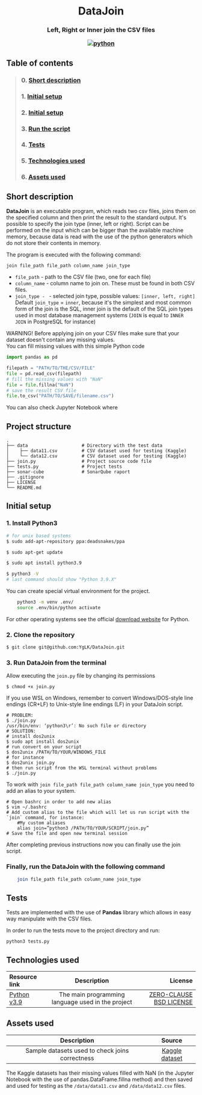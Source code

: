 <h1 align="center">  DataJoin

<h3 align="center">  Left, Right or Inner join the CSV files


[![python](https://img.shields.io/badge/language-python-%23306998)](https://www.python.org/)

## Table of contents  

> ### 0. [Short description](#description)
> ### 1. [Initial setup](#project-structure)
> ### 2. [Initial setup](#initial-setup)
> ### 3. [Run the script](#run-the-script)
> ### 4. [Tests]("#tests"")
> ### 5. [Technologies used](#technologies-used) 
> ### 6. [Assets used](#assets-used) 



## Short description  <a name="description"></a>

**DataJoin** is an executable program, which reads two csv files, joins them on the specified column and then print 
the result to the standard output.  It's possible to specify the join type (inner, left or right). 
Script can be performed on the input which can be bigger than the available machine memory, 
because data is read with the use of the python generators which do not store their contents in memory.

The program is executed with the following command: 
```shell
join file_path file_path column_name join_type
```
 
* `file_path` - path to the CSV file (two, one for each file)
* `column_name` - column name to join on. These must be found in both CSV files.
* `join_type - ` - selected join type, possible values: `[inner, left, right]` <br>
Default `join_type` = `inner`, because it's  the simplest and most common form of 
the join is the SQL, inner join is the default of the SQL join types used in most database management systems (`JOIN` is equal to `INNER JOIN` in PostgreSQL for instance)

WARNING! Before applying join on your CSV files make sure that your dataset doesn't 
contain any missing values. <br>
You can fill missing values with this simple Python code
```python
import pandas as pd

filepath = "PATH/TO/THE/CSV/FILE"
file = pd.read_csv(filepath)
# fill the missing values with "NaN"
file = file.fillna("NaN")
# save the result CSV file
file.to_csv("PATH/TO/SAVE/filename.csv")
```
You can also check Jupyter Notebook where 


## Project structure  <a name="project-structure"></a>

    .
    ├── data                    # Directory with the test data
    │    ├── data11.csv         # CSV dataset used for testing (Kaggle)
    │    └── data12.csv         # CSV dataset used for testing (Kaggle)
    ├── join.py                 # Project source code file
    ├── tests.py                # Project tests
    ├── sonar-cube              # SonarQube raport
    ├── .gitignore              
    ├── LICENSE
    └── README.md


## Initial setup  <a name="initial-setup"></a>

### 1. Install Python3 

```sh
# for unix based systems
$ sudo add-apt-repository ppa:deadsnakes/ppa

$ sudo apt-get update

$ sudo apt install python3.9

$ python3 -V
# last command should show "Python 3.9.X"
```

You can create special virtual environment for the project.
```sh
    python3 -m venv .env/
    source .env/bin/python activate
```
For other operating systems see the official [download website](https://www.python.org/downloads/release/python-3810/) for Python.

### 2. Clone the repository
```sh
$ git clone git@github.com:YgLK/DataJoin.git
```

### 3. Run DataJoin from the terminal 
Allow executing the `join.py` file by changing its permissions
```shell
$ chmod +x join.py
```

If you use WSL on Windows, remember to convert Windows/DOS-style line endings (CR+LF) to Unix-style line endings (LF) in your DataJoin script.
```shell
# PROBLEM:
$ ./join.py
/usr/bin/env: ‘python3\r’: No such file or directory
# SOLUTION:
# install dos2unix
$ sudo apt install dos2unix
# run convert on your script 
$ dos2unix /PATH/TO/YOUR/WINDOWS_FILE
# for instance
$ dos2unix join.py
# then run script from the WSL terminal without problems
$ ./join.py 
```

To work with `join file_path file_path column_name join_type` you need to add an alias to your system.
```shell
# Open bashrc in order to add new alias
$ vim ~/.bashrc
# Add custom alias to the file which will let us run script with the `join` command, for instance:
    #My custom aliases
    alias join=”python3 /PATH/TO/YOUR/SCRIPT/join.py”
# Save the file and open new terminal session
```
After completing previous instructions now you can finally use the join script.


### Finally, run the DataJoin with the following command  <a name="run-the-script"></a>
```sh
    join file_path file_path column_name join_type
```


## Tests  <a name="description"></a>
Tests are implemented with the use of **Pandas** library which allows in easy way manipulate with the 
CSV files.

In order to run the tests move to the project directory and run:
```shell
python3 tests.py
```

## Technologies used <a name="technologies-used"></a>

| Resource link                                        |                    Description                    |                                                                                                                                License |
| :--------------------------------------------------- | :-----------------------------------------------: | -------------------------------------------------------------------------------------------------------------------------------------: |
| [Python v3.9](https://www.python.org/)             | The main programming language used in the project | [ZERO-CLAUSE BSD LICENSE](https://docs.python.org/3/license.html#zero-clause-bsd-license-for-code-in-the-python-release-documentation) |

## Assets used  <a name="assets-used"></a>

| Description | Source |
| :-----: | :-----: | 
| Sample datasets used to check joins correctness | [Kaggle dataset](https://www.kaggle.com/datasets/piterfm/2022-ukraine-russian-war?select=russia_losses_equipment.csv)|

The Kaggle datasets has their missing values filled with NaN (in the Jupyter Notebook with the use of pandas.DataFrame.fillna method) and then saved and used for testing as the `/data/data11.csv` and  `/data/data12.csv` files.



